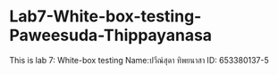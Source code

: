 # Lab7-White-box-testing-Paweesuda-Thippayanasa
This is lab 7: White-box testing
Name:ปวีณ์สุดา ทิพยนาสา
ID: 653380137-5
